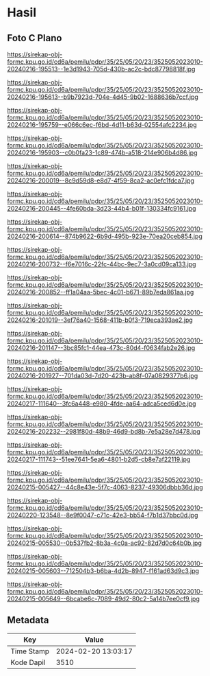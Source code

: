 # Hasil

## Foto C Plano

https://sirekap-obj-formc.kpu.go.id/cd6a/pemilu/pdpr/35/25/05/20/23/3525052023010-20240216-195513--1e3d1943-705d-430b-ac2c-bdc87798818f.jpg

https://sirekap-obj-formc.kpu.go.id/cd6a/pemilu/pdpr/35/25/05/20/23/3525052023010-20240216-195613--b9b7923d-704e-4d45-9b02-1688636b7ccf.jpg

https://sirekap-obj-formc.kpu.go.id/cd6a/pemilu/pdpr/35/25/05/20/23/3525052023010-20240216-195759--e066c6ec-f6bd-4d11-b63d-02554afc2234.jpg

https://sirekap-obj-formc.kpu.go.id/cd6a/pemilu/pdpr/35/25/05/20/23/3525052023010-20240216-195903--c0b0fa23-1c89-474b-a518-214e906b4d86.jpg

https://sirekap-obj-formc.kpu.go.id/cd6a/pemilu/pdpr/35/25/05/20/23/3525052023010-20240216-200019--8c9d59d8-e8d7-4f59-8ca2-ac0efc1fdca7.jpg

https://sirekap-obj-formc.kpu.go.id/cd6a/pemilu/pdpr/35/25/05/20/23/3525052023010-20240216-200445--4fe60bda-3d23-44b4-b01f-130334fc9161.jpg

https://sirekap-obj-formc.kpu.go.id/cd6a/pemilu/pdpr/35/25/05/20/23/3525052023010-20240216-200614--874b9622-6b9d-495b-923e-70ea20ceb854.jpg

https://sirekap-obj-formc.kpu.go.id/cd6a/pemilu/pdpr/35/25/05/20/23/3525052023010-20240216-200732--f6e7016c-22fc-44bc-9ec7-3a0cd09ca133.jpg

https://sirekap-obj-formc.kpu.go.id/cd6a/pemilu/pdpr/35/25/05/20/23/3525052023010-20240216-200852--ff1a04aa-5bec-4c01-b671-89b7eda861aa.jpg

https://sirekap-obj-formc.kpu.go.id/cd6a/pemilu/pdpr/35/25/05/20/23/3525052023010-20240216-201019--3ef76a40-1568-411b-b0f3-719eca393ae2.jpg

https://sirekap-obj-formc.kpu.go.id/cd6a/pemilu/pdpr/35/25/05/20/23/3525052023010-20240216-201147--3bc85fc1-44ea-473c-80d4-f0634fab2e26.jpg

https://sirekap-obj-formc.kpu.go.id/cd6a/pemilu/pdpr/35/25/05/20/23/3525052023010-20240216-201927--701da03d-7d20-423b-ab8f-07a0829377b6.jpg

https://sirekap-obj-formc.kpu.go.id/cd6a/pemilu/pdpr/35/25/05/20/23/3525052023010-20240217-111640--3fc6a448-e980-4fde-aa64-adca5ced6d0e.jpg

https://sirekap-obj-formc.kpu.go.id/cd6a/pemilu/pdpr/35/25/05/20/23/3525052023010-20240216-202232--2981f80d-48b9-46d9-bd8b-7e5a28e7d478.jpg

https://sirekap-obj-formc.kpu.go.id/cd6a/pemilu/pdpr/35/25/05/20/23/3525052023010-20240217-111743--51ee7641-5ea6-4801-b2d5-cb8e7af22119.jpg

https://sirekap-obj-formc.kpu.go.id/cd6a/pemilu/pdpr/35/25/05/20/23/3525052023010-20240215-005427--44c8e43e-5f7c-4063-8237-49306dbbb36d.jpg

https://sirekap-obj-formc.kpu.go.id/cd6a/pemilu/pdpr/35/25/05/20/23/3525052023010-20240220-123548--8e9f0047-c71c-42e3-bb54-f7b1d37bbc0d.jpg

https://sirekap-obj-formc.kpu.go.id/cd6a/pemilu/pdpr/35/25/05/20/23/3525052023010-20240215-005530--0b537fb2-8b3a-4c0a-ac92-82d7d0c64b0b.jpg

https://sirekap-obj-formc.kpu.go.id/cd6a/pemilu/pdpr/35/25/05/20/23/3525052023010-20240215-005603--712504b3-b6ba-4d2b-8947-f161ad63d9c3.jpg

https://sirekap-obj-formc.kpu.go.id/cd6a/pemilu/pdpr/35/25/05/20/23/3525052023010-20240215-005649--6bcabe6c-7089-49d2-80c2-5a14b7ee0cf9.jpg


## Metadata

| Key        | Value               |
| ---------- | ------------------- |
| Time Stamp | 2024-02-20 13:03:17 |
| Kode Dapil | 3510                |



